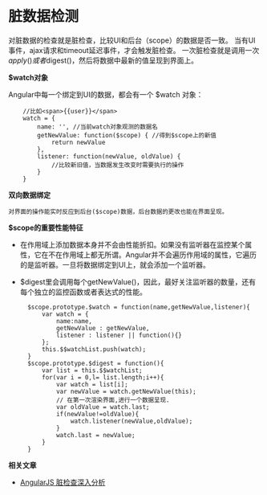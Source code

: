 # 脏数据检测

对脏数据的检查就是脏检查，比较UI和后台（scope）的数据是否一致。
当有UI事件，ajax请求和timeout延迟事件，才会触发脏检查。
一次脏检查就是调用一次$apply()或者$digest()，然后将数据中最新的值呈现到界面上。

**$watch对象**

Angular中每一个绑定到UI的数据，都会有一个 $watch 对象：

        //比如<span>{{user}}</span>
        watch = {
            name: '', //当前watch对象观测的数据名
            getNewValue: function($scope) { //得到$scope上的新值
                return newValue
            },
            listener: function(newValue, oldValue) {
                //比较新旧值，当数据发生改变时需要执行的操作
            }
        }

**双向数据绑定**

    对界面的操作能实时反应到后台($scope)数据，后台数据的更改也能在界面呈现。

**$scope的重要性能特征**
* 在作用域上添加数据本身并不会由性能折扣。如果没有监听器在监控某个属性，它在不在作用域上都无所谓。Angular并不会遍历作用域的属性，它遍历的是监听器。一旦将数据绑定到UI上，就会添加一个监听器。
* $digest里会调用每个getNewValue()，因此，最好关注监听器的数量，还有每个独立的监控函数或者表达式的性能。


        $scope.prototype.$watch = function(name,getNewValue,listener){
            var watch = {
                name:name,
                getNewValue : getNewValue,
                listener : listener || function(){}
            };
            this.$$watchList.push(watch);
        }
        $scope.prototype.$digest = function(){
            var list = this.$$watchList;
            for(var i = 0,l= list.length;i++){
                var watch = list[i];
                var newValue = watch.getNewValue(this);
                // 在第一次渲染界面,进行一个数据呈现.
                var oldValue = watch.last;
                if(newValue!=oldValue){
                    watch.listener(newValue,oldValue);
                }
                watch.last = newValue;
            }
        }


**相关文章**
* [AngularJS 脏检查深入分析](http://www.cnblogs.com/likeFlyingFish/p/6183630.html)